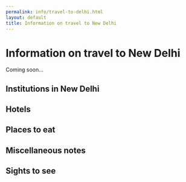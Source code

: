 ```yaml
---
permalink: info/travel-to-delhi.html
layout: default
title: Information on travel to New Delhi
---
```


# Information on travel to New Delhi

Coming soon...

## Institutions in New Delhi

## Hotels 

## Places to eat 

## Miscellaneous notes

## Sights to see

